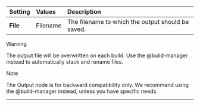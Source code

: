 | Setting          | Values   | Description                                                    |
| :--------------- | :------- | :------------------------------------------------------------- |
| **File**         | Filename | The filename to which the output should be saved.              |

> [!WARNING] 
> The output file will be overwritten on each build. Use the @build-manager instead to automatically stack and rename files.

> [!NOTE]
> The Output node is for backward compatibility only. We recommend using the @build-manager instead, unless you have specific needs.

***

<!--examples-->
